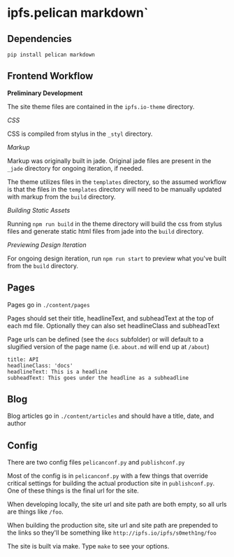 # ipfs.pelican markdown`

## Dependencies

`pip install pelican markdown`

## Frontend Workflow

**Preliminary Development**

The site theme files are contained in the `ipfs.io-theme` directory.

*CSS*

CSS is compiled from stylus in the `_styl` directory.

*Markup*

Markup was originally built in jade. Original jade files are present in the `_jade` directory for ongoing iteration, if needed.

The theme utilizes files in the `templates` directory, so the assumed workflow is that the files in the `templates` directory will need to be manually updated with markup from the `build` directory.

*Building Static Assets*

Running `npm run build` in the theme directory will build the css from stylus files and generate static html files from jade into the `build` directory.

*Previewing Design Iteration*

For ongoing design iteration, run `npm run start` to preview what you've built from the `build` directory.

## Pages

Pages go in `./content/pages`

Pages should set their title, headlineText, and subheadText
at the top of each md file.
Optionally they can also set headlineClass and subheadText

Page urls can be defined (see the `docs` subfolder) or will default to a slugified version of the page name (i.e. `about.md` will end up at `/about`)

```
title: API
headlineClass: 'docs'
headlineText: This is a headline
subheadText: This goes under the headline as a subheadline
```

## Blog

Blog articles go in `./content/articles` and should have a title, date,
and author


## Config

There are two config files `pelicanconf.py` and `publishconf.py`

Most of the config is in `pelicanconf.py` with a few things that override critical settings for building the actual production site in `publishconf.py`.  One of these things is the final url for the site.

When developing locally, the site url and site path are both empty, so all urls are things like `/foo`.

When building the production site, site url and site path are prepended to the links so they'll be something like `http://ipfs.io/ipfs/s0meth1ng/foo`

The site is built via make. Type `make` to see your options.
